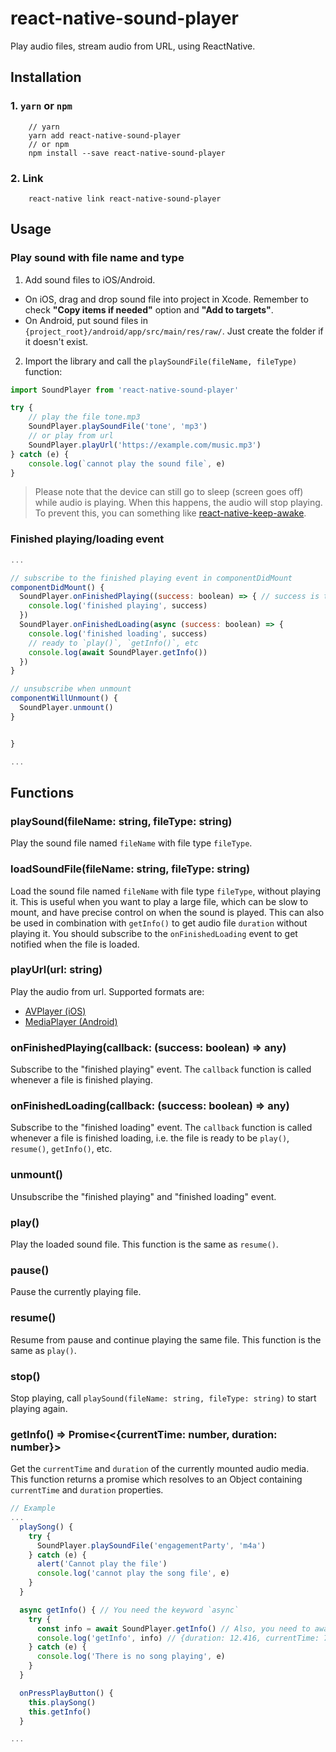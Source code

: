 # react-native-sound-player

Play audio files, stream audio from URL, using ReactNative.

## Installation

### 1. `yarn` or `npm`

```
    // yarn
    yarn add react-native-sound-player
    // or npm
    npm install --save react-native-sound-player
```

### 2. Link

```
    react-native link react-native-sound-player
```

## Usage

### Play sound with file name and type

1. Add sound files to iOS/Android.

-   On iOS, drag and drop sound file into project in Xcode. Remember to check **"Copy items if needed"** option and **"Add to targets"**.
-   On Android, put sound files in `{project_root}/android/app/src/main/res/raw/`. Just create the folder if it doesn't exist.

2. Import the library and call the `playSoundFile(fileName, fileType)` function:

```javascript
import SoundPlayer from 'react-native-sound-player'

try {
    // play the file tone.mp3
    SoundPlayer.playSoundFile('tone', 'mp3')
    // or play from url
    SoundPlayer.playUrl('https://example.com/music.mp3')
} catch (e) {
    console.log(`cannot play the sound file`, e)
}
```

> Please note that the device can still go to sleep (screen goes off) while audio is playing.
> When this happens, the audio will stop playing.
> To prevent this, you can something like [react-native-keep-awake](https://github.com/corbt/react-native-keep-awake).

### Finished playing/loading event

```javascript
...

// subscribe to the finished playing event in componentDidMount
componentDidMount() {
  SoundPlayer.onFinishedPlaying((success: boolean) => { // success is true when the sound is played
    console.log('finished playing', success)
  })
  SoundPlayer.onFinishedLoading(async (success: boolean) => {
    console.log('finished loading', success)
    // ready to `play()`, `getInfo()`, etc
    console.log(await SoundPlayer.getInfo())
  })
}

// unsubscribe when unmount
componentWillUnmount() {
  SoundPlayer.unmount()
}


}

...
```

## Functions

### playSound(fileName: string, fileType: string)

Play the sound file named `fileName` with file type `fileType`.

### loadSoundFile(fileName: string, fileType: string)

Load the sound file named `fileName` with file type `fileType`, without playing it.
This is useful when you want to play a large file, which can be slow to mount,
and have precise control on when the sound is played. This can also be used in
combination with `getInfo()` to get audio file `duration` without playing it.
You should subscribe to the `onFinishedLoading` event to get notified when the
file is loaded.

### playUrl(url: string)

Play the audio from url. Supported formats are:

-   [AVPlayer (iOS)](https://stackoverflow.com/questions/21879981/avfoundation-avplayer-supported-formats-no-vob-or-mpg-containers)
-   [MediaPlayer (Android)](https://developer.android.com/guide/topics/media/media-formats)

### onFinishedPlaying(callback: (success: boolean) => any)

Subscribe to the "finished playing" event. The `callback` function is called whenever a file is finished playing.

### onFinishedLoading(callback: (success: boolean) => any)

Subscribe to the "finished loading" event. The `callback` function is called whenever a file is finished loading, i.e. the file is ready to be `play()`, `resume()`, `getInfo()`, etc.

### unmount()

Unsubscribe the "finished playing" and "finished loading" event.

### play()

Play the loaded sound file. This function is the same as `resume()`.

### pause()

Pause the currently playing file.

### resume()

Resume from pause and continue playing the same file. This function is the same as `play()`.

### stop()

Stop playing, call `playSound(fileName: string, fileType: string)` to start playing again.

### getInfo() => Promise<{currentTime: number, duration: number}>

Get the `currentTime` and `duration` of the currently mounted audio media. This function returns a promise which resolves to an Object containing `currentTime` and `duration` properties.

```javascript
// Example
...
  playSong() {
    try {
      SoundPlayer.playSoundFile('engagementParty', 'm4a')
    } catch (e) {
      alert('Cannot play the file')
      console.log('cannot play the song file', e)
    }
  }

  async getInfo() { // You need the keyword `async`
    try {
      const info = await SoundPlayer.getInfo() // Also, you need to await this because it is async
      console.log('getInfo', info) // {duration: 12.416, currentTime: 7.691}
    } catch (e) {
      console.log('There is no song playing', e)
    }
  }

  onPressPlayButton() {
    this.playSong()
    this.getInfo()
  }

...
```
